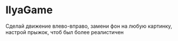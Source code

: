 # IlyaGame
Сделай движение влево-вправо, замени фон на любую картинку, настрой прыжок, чтоб был более реалистичен